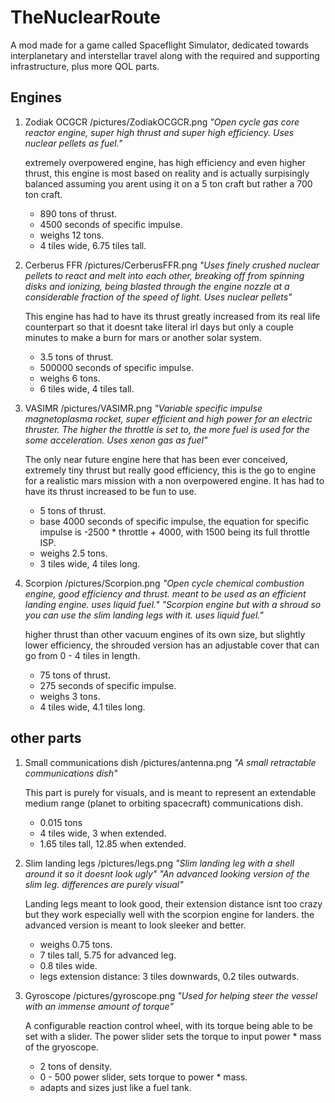 # TheNuclearRoute
A mod made for a game called Spaceflight Simulator, dedicated towards interplanetary and interstellar travel along with the required and supporting infrastructure, plus more QOL parts.

## Engines

1. Zodiak OCGCR
   /pictures/ZodiakOCGCR.png
   *"Open cycle gas core reactor engine, super high thrust and super high efficiency. Uses nuclear pellets as fuel."*

   extremely overpowered engine, has high efficiency and even higher thrust, this engine is most based on reality and is actually surpisingly balanced assuming you arent using it on a 5 ton craft but rather a 700 ton craft.
   * 890 tons of thrust.
   * 4500 seconds of specific impulse.
   * weighs 12 tons.
   * 4 tiles wide, 6.75 tiles tall.


3. Cerberus FFR
  /pictures/CerberusFFR.png
  *"Uses finely crushed nuclear pellets to react and melt into each other, breaking off from spinning disks and ionizing, being blasted through the engine nozzle at a considerable fraction of the speed of light. Uses nuclear pellets"*

   This engine has had to have its thrust greatly increased from its real life counterpart so that it doesnt take literal irl days but only a couple minutes to make a burn for mars or another solar system.
   * 3.5 tons of thrust.
   * 500000 seconds of specific impulse.
   * weighs 6 tons.
   * 6 tiles wide, 4 tiles tall.


4. VASIMR
      /pictures/VASIMR.png
      *"Variable specific impulse magnetoplasma rocket, super efficient and high power for an electric thruster. The higher the throttle is set to, the more fuel is used for the some acceleration. Uses xenon gas as fuel"*

      The only near future engine here that has been ever conceived, extremely tiny thrust but really good efficiency, this is the go to engine for a realistic mars mission with a non overpowered engine. It has had to have its thrust increased to be fun to use. 
      * 5 tons of thrust.
      * base 4000 seconds of specific impulse, the equation for specific impulse is -2500 * throttle + 4000, with 1500 being its full throttle ISP.
      * weighs 2.5 tons.
      * 3 tiles wide, 4 tiles long.
     

5. Scorpion
     /pictures/Scorpion.png
   *"Open cycle chemical combustion engine, good efficiency and thrust. meant to be used as an efficient landing engine. uses liquid fuel."*
   *"Scorpion engine but with a shroud so you can use the slim landing legs with it. uses liquid fuel."*

   higher thrust than other vacuum engines of its own size, but slightly lower efficiency, the shrouded version has an adjustable cover that can go from 0 - 4 tiles in length.
   * 75 tons of thrust.
   * 275 seconds of specific impulse.
   * weighs 3 tons.
   * 4 tiles wide, 4.1 tiles long.
  

## other parts

1. Small communications dish
   /pictures/antenna.png
   *"A small retractable communications dish"*

   This part is purely for visuals, and is meant to represent an extendable medium range (planet to orbiting spacecraft) communications dish.
   * 0.015 tons
   * 4 tiles wide, 3 when extended.
   * 1.65 tiles tall, 12.85 when extended.


2. Slim landing legs
   /pictures/legs.png
   *"Slim landing leg with a shell around it so it doesnt look ugly"*
   *"An advanced looking version of the slim leg. differences are purely visual"*

   Landing legs meant to look good, their extension distance isnt too crazy but they work especially well with the scorpion engine for landers. the advanced version is meant to look sleeker and better.
   * weighs 0.75 tons.
   * 7 tiles tall, 5.75 for advanced leg.
   * 0.8 tiles wide.
   * legs extension distance: 3 tiles downwards, 0.2 tiles outwards.


3. Gyroscope
   /pictures/gyroscope.png
   *"Used for helping steer the vessel with an immense amount of torque"*

   A configurable reaction control wheel, with its torque being able to be set with a slider. The power slider sets the torque to input power * mass of the gryoscope.
   * 2 tons of density.
   * 0 - 500 power slider, sets torque to power * mass.
   * adapts and sizes just like a fuel tank.
   
